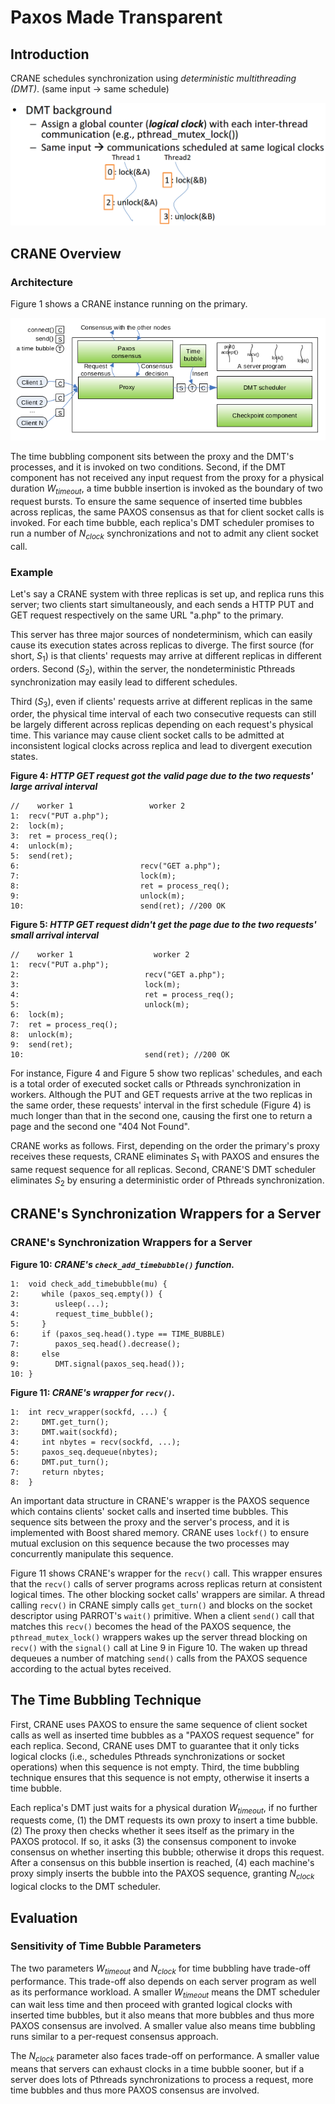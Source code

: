 # Paxos Made Transparent
## Introduction
CRANE schedules synchronization using *deterministic multithreading (DMT)*. (same input -> same schedule)

![deterministic multithreading](dmt.png)

## CRANE Overview
### Architecture
Figure 1 shows a CRANE instance running on the primary.

![The CRANE Architecture. CRANE components are shaded (and in green).](crane_architecture.png)

The time bubbling component sits between the proxy and the DMT's processes, and it is invoked on two conditions. Second, if the DMT component has not received any input request from the proxy for a physical duration *W<sub>timeout</sub>*, a time bubble insertion is invoked as the boundary of two request bursts. To ensure the same sequence of inserted time bubbles across replicas, the same PAXOS consensus as that for client socket calls is invoked. For each time bubble, each replica's DMT scheduler promises to run a number of *N<sub>clock</sub>* synchronizations and not to admit any client socket call.

### Example
Let's say a CRANE system with three replicas is set up, and replica runs this server; two clients start simultaneously, and each sends a HTTP PUT and GET request respectively on the same URL "a.php" to the primary.

This server has three major sources of nondeterminism, which can easily cause its execution states across replicas to diverge. The first source (for short, *S*<sub>1</sub>) is that clients' requests may arrive at different replicas in different orders. Second (*S*<sub>2</sub>), within the server, the nondeterministic Pthreads synchronization may easily lead to different schedules.

Third (*S*<sub>3</sub>), even if clients' requests arrive at different replicas in the same order, the physical time interval of each two consecutive requests can still be largely different across replicas depending on each request's physical time. This variance may cause client socket calls to be admitted at inconsistent logical clocks across replica and lead to divergent execution states.

**Figure 4: *HTTP GET request got the valid page due to the two requests' large arrival interval***
```
//    worker 1                 worker 2
1:  recv("PUT a.php");
2:  lock(m);
3:  ret = process_req();
4:  unlock(m);
5:  send(ret);
6:                           recv("GET a.php");
7:                           lock(m);
8:                           ret = process_req();
9:                           unlock(m);
10:                          send(ret); //200 OK
```
**Figure 5: *HTTP GET request didn't get the page due to the two requests' small arrival interval***
```
//    worker 1                  worker 2
1:  recv("PUT a.php");
2:                            recv("GET a.php");
3:                            lock(m);
4:                            ret = process_req();
5:                            unlock(m);
6:  lock(m);
7:  ret = process_req();
8:  unlock(m);
9:  send(ret);
10:                           send(ret); //200 OK
```

For instance, Figure 4 and Figure 5 show two replicas' schedules, and each is a total order of executed socket calls or Pthreads synchronization in workers. Although the PUT and GET requests arrive at the two replicas in the same order, these requests' interval in the first schedule (Figure 4) is much longer than that in the second one, causing the first one to return a page and the second one "404 Not Found".

CRANE works as follows. First, depending on the order the primary's proxy receives these requests, CRANE eliminates *S*<sub>1</sub> with PAXOS and ensures the same request sequence for all replicas. Second, CRANE'S DMT scheduler eliminates *S*<sub>2</sub> by ensuring a deterministic order of Pthreads synchronization.

## CRANE's Synchronization Wrappers for a Server
### CRANE's Synchronization Wrappers for a Server

**Figure 10: *CRANE's `check_add_timebubble()` function.***
```
1:  void check_add_timebubble(mu) {
2:     while (paxos_seq.empty()) {
3:        usleep(...);
4:        request_time_bubble();
5:     }
6:     if (paxos_seq.head().type == TIME_BUBBLE)
7:        paxos_seq.head().decrease();
8:     else
9:        DMT.signal(paxos_seq.head());
10: }
```
**Figure 11: *CRANE's wrapper for `recv()`.***
```
1:  int recv_wrapper(sockfd, ...) {
2:     DMT.get_turn();
3:     DMT.wait(sockfd);
4:     int nbytes = recv(sockfd, ...);
5:     paxos_seq.dequeue(nbytes);
6:     DMT.put_turn();
7:     return nbytes;
8:  }
```

An important data structure in CRANE's wrapper is the PAXOS sequence which contains clients' socket calls and inserted time bubbles. This sequence sits between the proxy and the server's process, and it is implemented with Boost shared memory. CRANE uses `lockf()` to ensure mutual exclusion on this sequence because the two processes may concurrently manipulate this sequence.

Figure 11 shows CRANE's wrapper for the `recv()` call. This wrapper ensures that the `recv()` calls of server programs across replicas return at consistent logical times. The other blocking socket calls' wrappers are similar. A thread calling `recv()` in CRANE simply calls `get_turn()` and blocks on the socket descriptor using PARROT's `wait()` primitive. When a client `send()` call that matches this `recv()` becomes the head of the PAXOS sequence, the `pthread_mutex_lock()` wrappers wakes up the server thread blocking on `recv()` with the `signal()` call at Line 9 in Figure 10. The waken up thread dequeues a number of matching `send()` calls from the PAXOS sequence according to the actual bytes received.

## The Time Bubbling Technique
First, CRANE uses PAXOS to ensure the same sequence of client socket calls as well as inserted time bubbles as a "PAXOS request sequence" for each replica. Second, CRANE uses DMT to guarantee that it only ticks logical clocks (i.e., schedules Pthreads synchronizations or socket operations) when this sequence is not empty. Third, the time bubbling technique ensures that this sequence is not empty, otherwise it inserts a time bubble.

Each replica's DMT just waits for a physical duration *W<sub>timeout</sub>*, if no further requests come, (1) the DMT requests its own proxy to insert a time bubble. (2) The proxy then checks whether it sees itself as the primary in the PAXOS protocol. If so, it asks (3) the consensus component to invoke consensus on whether inserting this bubble; otherwise it drops this request. After a consensus on this bubble insertion is reached, (4) each machine's proxy simply inserts the bubble into the PAXOS sequence, granting *N<sub>clock</sub>* logical clocks to the DMT scheduler.

## Evaluation
### Sensitivity of Time Bubble Parameters
The two parameters *W<sub>timeout</sub>* and *N<sub>clock</sub>* for time bubbling have trade-off performance. This trade-off also depends on each server program as well as its performance workload. A smaller *W<sub>timeout</sub>* means the DMT scheduler can wait less time and then proceed with granted logical clocks with inserted time bubbles, but it also means that more bubbles and thus more PAXOS consensus are involved. A smaller value also means time bubbling runs similar to a per-request consensus approach.

The *N<sub>clock</sub>* parameter also faces trade-off on performance. A smaller value means that servers can exhaust clocks in a time bubble sooner, but if a server does lots of Pthreads synchronizations to process a request, more time bubbles and thus more PAXOS consensus are involved.
